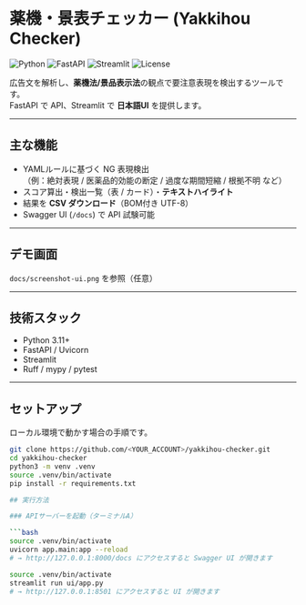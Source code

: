 # 薬機・景表チェッカー (Yakkihou Checker)

![Python](https://img.shields.io/badge/Python-3.11+-blue.svg)
![FastAPI](https://img.shields.io/badge/FastAPI-0.115+-green.svg)
![Streamlit](https://img.shields.io/badge/Streamlit-1.39+-red.svg)
![License](https://img.shields.io/badge/License-MIT-yellow.svg)

広告文を解析し、**薬機法/景品表示法**の観点で要注意表現を検出するツールです。  
FastAPI で API、Streamlit で **日本語UI** を提供します。

---

## 主な機能

- YAMLルールに基づく NG 表現検出  
  （例：絶対表現 / 医薬品的効能の断定 / 過度な期間短縮 / 根拠不明 など）
- スコア算出・検出一覧（表 / カード）・**テキストハイライト**
- 結果を **CSV ダウンロード**（BOM付き UTF-8）
- Swagger UI (`/docs`) で API 試験可能

---

## デモ画面

`docs/screenshot-ui.png` を参照（任意）

---

## 技術スタック

- Python 3.11+
- FastAPI / Uvicorn
- Streamlit
- Ruff / mypy / pytest

---

## セットアップ

ローカル環境で動かす場合の手順です。

```bash
git clone https://github.com/<YOUR_ACCOUNT>/yakkihou-checker.git
cd yakkihou-checker
python3 -m venv .venv
source .venv/bin/activate
pip install -r requirements.txt

## 実行方法

### APIサーバーを起動（ターミナルA）

```bash
source .venv/bin/activate
uvicorn app.main:app --reload
# → http://127.0.0.1:8000/docs にアクセスすると Swagger UI が開きます

source .venv/bin/activate
streamlit run ui/app.py
# → http://127.0.0.1:8501 にアクセスすると UI が開きます
